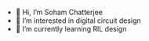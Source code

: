 - 👋 Hi, I’m Soham Chatterjee
- 👀 I’m interested in digital circuit design
- 🌱 I’m currently learning RlL design


<!---
globetrotter04/globetrotter04 is a ✨ special ✨ repository because its `README.md` (this file) appears on your GitHub profile.
You can click the Preview link to take a look at your changes.
--->
